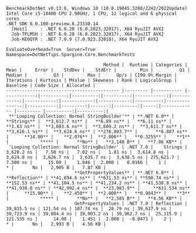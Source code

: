 
    BenchmarkDotNet v0.13.6, Windows 10 (10.0.19045.3208/22H2/2022Update)
    Intel Core i5-10400 CPU 2.90GHz, 1 CPU, 12 logical and 6 physical cores
    .NET SDK 8.0.100-preview.6.23330.14
      [Host]     : .NET 6.0.20 (6.0.2023.32017), X64 RyuJIT AVX2
      Job-TPLMSH : .NET 6.0.20 (6.0.2023.32017), X64 RyuJIT AVX2
      Job-KEOQYR : .NET 7.0.9 (7.0.923.32018), X64 RyuJIT AVX2

    EvaluateOverhead=True  Server=True  Namespace=DotNetTips.Spargine.Core.BenchmarkTests  

                                         Method |  Runtime | Categories |        Mean |     Error |    StdDev |    StdErr |         Min |          Q1 |      Median |          Q3 |         Max |      Op/s | CI99.9% Margin | Iterations | Kurtosis | MValue | Skewness | Rank | LogicalGroup | Baseline | Code Size | Allocated |
    ------------------------------------------- |--------- |----------- |------------:|----------:|----------:|----------:|------------:|------------:|------------:|------------:|------------:|----------:|---------------:|-----------:|---------:|-------:|---------:|-----:|------------- |--------- |----------:|----------:|
     **'Looping Collection: Normal StringBuilder'** | **.NET 6.0** |    **Strings** |  **3,612.7 ns** |   **6.89 ns** |   **6.11 ns** |   **1.63 ns** |  **3,603.6 ns** |  **3,609.2 ns** |  **3,611.7 ns** |  **3,616.1 ns** |  **3,624.6 ns** | **276,803.7** |       **6.887 ns** |      **14.00** |    **2.076** |  **2.000** |   **0.3255** |    **1** |            ***** |       **No** |   **3,148 B** |   **7.86 KB** |
     'Looping Collection: Normal StringBuilder' | .NET 7.0 |    Strings |  3,628.2 ns |   7.50 ns |   7.02 ns |   1.81 ns |  3,614.8 ns |  3,624.0 ns |  3,626.7 ns |  3,635.7 ns |  3,638.5 ns | 275,621.7 |       7.500 ns |      15.00 |    1.846 |  2.000 |   0.0166 |    1 |            * |       No |   2,905 B |   7.87 KB |
                              **GetPropertyValues** | **.NET 6.0** | **Reflection** | **41,694.6 ns** | **631.53 ns** | **590.74 ns** | **152.53 ns** | **41,104.5 ns** | **41,234.2 ns** | **41,538.8 ns** | **41,938.0 ns** | **42,992.4 ns** |  **23,983.9** |     **631.534 ns** |      **15.00** |    **2.450** |  **2.000** |   **0.9043** |    **3** |            ***** |       **No** |   **2,585 B** |   **4.56 KB** |
                              GetPropertyValues | .NET 7.0 | Reflection | 39,815.5 ns | 121.54 ns | 107.74 ns |  28.79 ns | 39,637.9 ns | 39,723.9 ns | 39,804.4 ns | 39,903.2 ns | 39,962.7 ns |  25,115.9 |     121.535 ns |      14.00 |    1.451 |  2.000 |  -0.0471 |    2 |            * |       No |   2,993 B |   4.56 KB |
